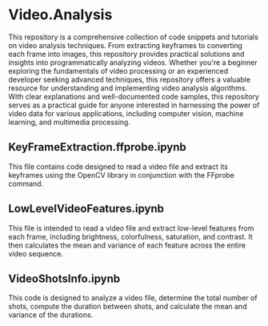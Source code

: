# Video.Analysis
This repository is a comprehensive collection of code snippets and tutorials on video analysis techniques. From extracting keyframes to converting each frame into images, this repository provides practical solutions and insights into programmatically analyzing videos. 
Whether you're a beginner exploring the fundamentals of video processing or an experienced developer seeking advanced techniques, this repository offers a valuable resource for understanding and implementing video analysis algorithms. With clear explanations and well-documented code samples, this repository serves as a practical guide for anyone interested in harnessing the power of video data for various applications, including computer vision, machine learning, and multimedia processing.

## KeyFrameExtraction.ffprobe.ipynb
This file contains code designed to read a video file and extract its keyframes using the OpenCV library in conjunction with the FFprobe command.

## LowLevelVideoFeatures.ipynb
This file is intended to read a video file and extract low-level features from each frame, including brightness, colorfulness, saturation, and contrast. It then calculates the mean and variance of each feature across the entire video sequence.

## VideoShotsInfo.ipynb
This code is designed to analyze a video file, determine the total number of shots, compute the duration between shots, and calculate the mean and variance of the durations.
